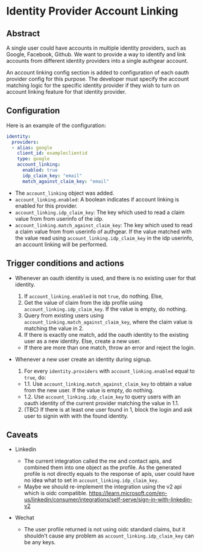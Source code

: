 # Identity Provider Account Linking

## Abstract

A single user could have accounts in multiple identity providers, such as Google, Facebook, Github. We want to provide a way to identify and link accounts from different identity providers into a single authgear account.

An account linking config section is added to configuration of each oauth provider config for this purpose. The developer must specify the account matching logic for the specific identity provider if they wish to turn on account linking feature for that identity provider.

## Configuration

Here is an example of the configuration:

```yaml
identity:
  providers:
  - alias: google
    client_id: exampleclientid
    type: google
    account_linking:
      enabled: true
      idp_claim_key: "email"
      match_against_claim_key: "email"  
```

- The `account_linking` object was added.
- `account_linking.enabled`: A boolean indicates if account linking is enabled for this provider.
- `account_linking.idp_claim_key`: The key which used to read a claim value from from userinfo of the idp.
- `account_linking.match_against_claim_key`: The key which used to read a claim value from from userinfo of authgear. If the value matched with the value read using `account_linking.idp_claim_key` in the idp userinfo, an account linking will be performed.

## Trigger conditions and actions

- Whenever an oauth identity is used, and there is no existing user for that identity.
  1. If `account_linking.enabled` is not `true`, do nothing. Else,
  2. Get the value of claim from the idp profile using `account_linking.idp_claim_key`. If the value is empty, do nothing.
  3. Query from existing users using `account_linking.match_against_claim_key`, where the claim value is matching the value in 2.
  4. If there is exactly one match, add the oauth identity to the existing user as a new identity. Else, create a new user.
    - If there are more than one match, throw an error and reject the login.

- Whenever a new user create an identity during signup.
  1. For every `identity.providers` with `account_linking.enabled` equal to `true`, do:
    - 1.1. Use `account_linking.match_against_claim_key` to obtain a value from the new user. If the value is empty, do nothing.
    - 1.2. Use `account_linking.idp_claim_key` to query users with an oauth identity of the current provider matching the value in 1.1.
  2. (TBC) If there is at least one user found in 1, block the login and ask user to signin with with the found identity.


## Caveats

- Linkedin
  - The current integration called the me and contact apis, and combined them into one object as the profile. As the generated profile is not directly equals to the response of apis, user could have no idea what to set in `account_linking.idp_claim_key`.
  - Maybe we should re-implement the integration using the v2 api which is oidc compatible. https://learn.microsoft.com/en-us/linkedin/consumer/integrations/self-serve/sign-in-with-linkedin-v2

- Wechat
  - The user profile returned is not using oidc standard claims, but it shouldn't cause any problem as `account_linking.idp_claim_key` can be any keys.
